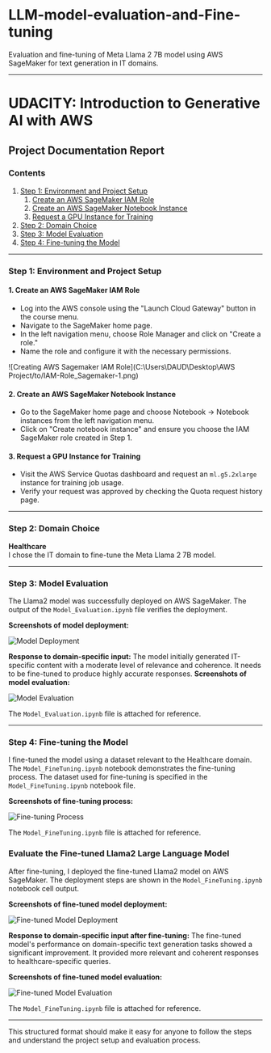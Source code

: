 # LLM-model-evaluation-and-Fine-tuning
Evaluation and fine-tuning of Meta Llama 2 7B model using AWS SageMaker for text generation in IT domains.

---

# UDACITY: Introduction to Generative AI with AWS

## Project Documentation Report

### Contents
1. [Step 1: Environment and Project Setup](#step-1-environment-and-project-setup)
   1. [Create an AWS SageMaker IAM Role](#create-an-aws-sagemaker-iam-role)
   2. [Create an AWS SageMaker Notebook Instance](#create-an-aws-sagemaker-notebook-instance)
   3. [Request a GPU Instance for Training](#request-a-gpu-instance-for-training)
2. [Step 2: Domain Choice](#step-2-domain-choice)
3. [Step 3: Model Evaluation](#step-3-model-evaluation)
4. [Step 4: Fine-tuning the Model](#step-4-fine-tuning-the-model)

---

### Step 1: Environment and Project Setup

#### 1. Create an AWS SageMaker IAM Role
- Log into the AWS console using the "Launch Cloud Gateway" button in the course menu.
- Navigate to the SageMaker home page.
- In the left navigation menu, choose Role Manager and click on "Create a role."
- Name the role and configure it with the necessary permissions.

![Creating AWS Sagemaker IAM Role](C:\Users\DAUD\Desktop\AWS Project/to/IAM-Role_Sagemaker-1.png)

#### 2. Create an AWS SageMaker Notebook Instance
- Go to the SageMaker home page and choose Notebook -> Notebook instances from the left navigation menu.
- Click on "Create notebook instance" and ensure you choose the IAM SageMaker role created in Step 1.

#### 3. Request a GPU Instance for Training
- Visit the AWS Service Quotas dashboard and request an `ml.g5.2xlarge` instance for training job usage.
- Verify your request was approved by checking the Quota request history page.

---

### Step 2: Domain Choice
**Healthcare**  
I chose the IT domain to fine-tune the Meta Llama 2 7B model.

---

### Step 3: Model Evaluation

The Llama2 model was successfully deployed on AWS SageMaker. The output of the `Model_Evaluation.ipynb` file verifies the deployment.

**Screenshots of model deployment:**

![Model Deployment](path/to/model_deployment_screenshot.png)

**Response to domain-specific input:**
The model initially generated IT-specific content with a moderate level of relevance and coherence. It needs to be fine-tuned to produce highly accurate responses.
**Screenshots of model evaluation:**

![Model Evaluation](path/to/model_evaluation_screenshot.png)

The `Model_Evaluation.ipynb` file is attached for reference.

---

### Step 4: Fine-tuning the Model

I fine-tuned the model using a dataset relevant to the Healthcare domain. The `Model_FineTuning.ipynb` notebook demonstrates the fine-tuning process. The dataset used for fine-tuning is specified in the `Model_FineTuning.ipynb` notebook file.

**Screenshots of fine-tuning process:**

![Fine-tuning Process](path/to/fine_tuning_screenshot.png)

The `Model_FineTuning.ipynb` file is attached for reference.

### Evaluate the Fine-tuned Llama2 Large Language Model

After fine-tuning, I deployed the fine-tuned Llama2 model on AWS SageMaker. The deployment steps are shown in the `Model_FineTuning.ipynb` notebook cell output.

**Screenshots of fine-tuned model deployment:**

![Fine-tuned Model Deployment](path/to/fine_tuned_model_deployment_screenshot.png)

**Response to domain-specific input after fine-tuning:**
The fine-tuned model's performance on domain-specific text generation tasks showed a significant improvement. It provided more relevant and coherent responses to healthcare-specific queries.

**Screenshots of fine-tuned model evaluation:**

![Fine-tuned Model Evaluation](path/to/fine_tuned_model_evaluation_screenshot.png)

The `Model_FineTuning.ipynb` file is attached for reference.

---

This structured format should make it easy for anyone to follow the steps and understand the project setup and evaluation process.
